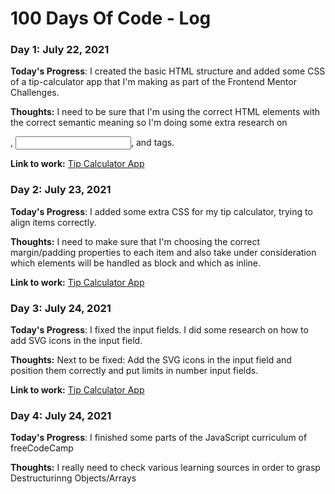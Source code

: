 # 100 Days Of Code - Log

### Day 1: July 22, 2021

**Today's Progress**: I created the basic HTML structure and added some CSS of a tip-calculator app that I'm making as part of the Frontend Mentor Challenges.

**Thoughts:** I need to be sure that I'm using the correct HTML elements with the correct semantic meaning so I'm doing some extra research on <form>, <input>, <output> and <label> tags.

**Link to work:** [Tip Calculator App](https://github.com/3vilBonobo/tipp_calculator_app.git)

### Day 2: July 23, 2021

**Today's Progress**: I added some extra CSS for my tip calculator, trying to align items correctly.

**Thoughts:** I need to make sure that I'm choosing the correct margin/padding properties to each item and also take under consideration which elements will be handled as block and which as inline.

**Link to work:** [Tip Calculator App](https://github.com/3vilBonobo/tipp_calculator_app.git)

### Day 3: July 24, 2021

**Today's Progress**: I fixed the input fields. I did some research on how to add SVG icons in the input field.

**Thoughts:** Next to be fixed: Add the SVG icons in the input field and position them correctly and put limits in number input fields.

**Link to work:** [Tip Calculator App](https://github.com/3vilBonobo/tipp_calculator_app.git)

  ### Day 4: July 24, 2021

**Today's Progress**: I finished some parts of the JavaScript curriculum of freeCodeCamp

**Thoughts:** I really need to check various learning sources in order to grasp Destructurinng Objects/Arrays

